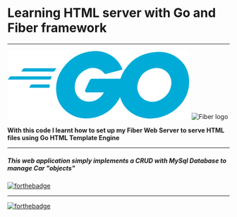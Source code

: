 # Learning HTML server with Go and Fiber framework
----------
![Go logo](./public/images/go-logo-blue.svg)
![Fiber logo](https://gblobscdn.gitbook.com/spaces%2F-M-XEvRn3rhe8BDVGkss%2Favatar-rectangle.png?alt=media)

**With this code I learnt how to set up my Fiber Web Server to serve HTML files using Go HTML Template Engine**

----------
##### This web application simply implements a CRUD with MySql Database to manage Car "objects"
[![forthebadge](https://forthebadge.com/images/badges/works-on-my-machine.svg)](https://forthebadge.com)

----------

[![forthebadge](https://forthebadge.com/images/badges/made-with-go.svg)](https://forthebadge.com) 

